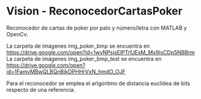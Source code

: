 # Vision - ReconocedorCartasPoker
Reconocedor de cartas de poker por palo y número/letra con MATLAB y OpenCv.

La carpeta de imágenes img_poker_bmp se encuentra en https://drive.google.com/open?id=1wyNPsjsElPTrfJEsM_Mx9isCDp5NBBrm
La carpeta de imágenes img_poker_bmp_test se encuentra en https://drive.google.com/open?id=1FamvMBwQLBQnBikDPHHrVxN_hmdO_OJF

Para el reconocedor se emplea el arlgoritmo de distancia euclídea de bits respecto de una referencia.
